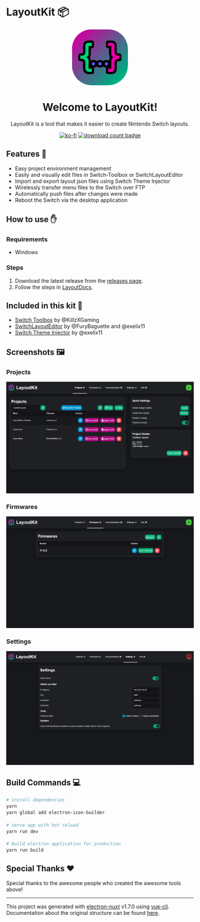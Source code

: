 # **LayoutKit** 📦

<p align="center">
  <img width="150" height="150" src="src/renderer/assets/icons/icon-256.png">
</p>
<h1 align="center">Welcome to LayoutKit!</h1>
<p align="center">
LayoutKit is a tool that makes it easier to create Nintendo Switch layouts.
</p>
<p align="center">
    <a href="https://ko-fi.com/Q5Q47KAM3"><img height="20" src="https://ko-fi.com/img/githubbutton_sm.svg" alt="ko-fi" /></a>
    <a href="https://github.com/ThemezerNX/LayoutKit/releases"><img height="20" src="https://img.shields.io/github/downloads/ThemezerNX/LayoutKit/total.svg" alt="download count badge" /></a>
</p>

## **Features** 📝

- Easy project environment management
- Easily and visually edit files in Switch-Toolbox or SwitchLayoutEditor
- Import and export layout json files using Switch Theme Injector
- Wirelessly transfer menu files to the Switch over FTP
- Automatically push files after changes were made
- Reboot the Switch via the desktop application

## **How to use** ✋

### **Requirements**

- Windows

### **Steps**

1. Download the latest release from the [releases page](https://github.com/ThemezerNX/LayoutKit/releases).
2. Follow the steps in [LayoutDocs](https://layoutdocs.themezer.net/guide/).

## **Included in this kit** 📜

- [Switch Toolbox](https://github.com/KillzXGaming/Switch-Toolbox) by @KillzXGaming
- [SwitchLayoutEditor](https://github.com/FuryBaguette/SwitchLayoutEditor) by @FuryBaguette and @exelix11
- [Switch Theme Injector](https://github.com/exelix11/SwitchThemeInjector) by @exelix11

## **Screenshots** 🖼️

### **Projects**

![Projects](screenshots/projects.jpg)

### **Firmwares**

![Firmwares](screenshots/firmwares.jpg)

### **Settings**

![Settings](screenshots/settings.jpg)

## **Build Commands** 💻

``` bash
# install dependencies
yarn
yarn global add electron-icon-builder

# serve app with hot reload
yarn run dev

# build electron application for production
yarn run build
```

## **Special Thanks** ❤️

Special thanks to the awesome people who created the awesome tools above!

---

This project was generated with [electron-nuxt](https://github.com/michalzaq12/electron-nuxt) v1.7.0
using [vue-cli](https://github.com/vuejs/vue-cli). Documentation about the original structure can be
found [here](https://github.com/michalzaq12/electron-nuxt/blob/master/README.md).
